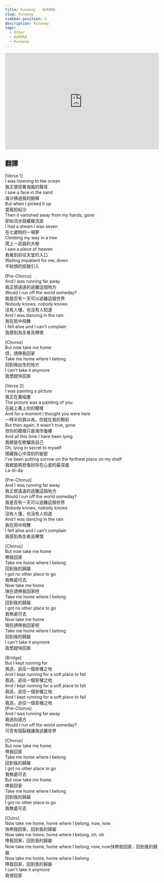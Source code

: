 ```yaml
---
title: Runaway - AURORA
slug: Runaway
sidebar_position: 5
description: Runaway
tags:
  - Other
  - AURORA
  - Runaway
---
```


<iframe width="100%" height="315" src="https://www.youtube.com/embed/d_HlPboLRL8" title="YouTube video player" frameborder="0" allow="accelerometer; autoplay; clipboard-write; encrypted-media; gyroscope; picture-in-picture; web-share" allowfullscreen></iframe>

## 翻譯

  
[Verse 1]  
I was listening to the ocean  
我正感受著海風的聲音  
I saw a face in the sand  
海沙拂過我的臉頰  
But when I picked it up  
當我拾起沙  
Then it vanished away from my hands, gone  
卻如流水般緩緩流逝  
I had a dream I was seven  
在七歲時的一場夢  
Climbing my way in a tree  
爬上一高聳的大樹  
I saw a piece of heaven  
我看到前往天堂的入口  
Waiting impatient for me, down  
不耐煩的招我引入  
  
[Pre-Chorus]  
And I was running far away  
我正想遠遠的逃離這個地方  
Would I run off the world someday?  
我是否有一天可以逃離這個世界  
Nobody knows, nobody knows  
沒有人懂，也沒有人知道  
And I was dancing in the rain  
我在雨中飛舞  
I felt alive and I can't complain  
我感到為生者且釋懷  
  
[Chorus]  
But now take me home  
但，請帶我回家  
Take me home where I belong  
回到我出生的地方  
I can't take it anymore  
我想趕快回家  
  
[Verse 2]  
I was painting a picture  
我正在畫幅畫  
The picture was a painting of you  
在紙上著上你的模樣  
And for a moment I thought you were here  
一時半刻我以為，你就在我的眼前  
But then again, it wasn't true, gone  
但你的模樣只是海市蜃樓  
And all this time I have been lying  
我總是在欺騙我自己  
Oh, lying in secret to myself  
隱藏我心中深刻的秘密  
I've been putting sorrow on the farthest place on my shelf  
我總是將悲傷封存在心底的最深處  
La-di-da  
  
[Pre-Chorus]  
And I was running far away  
我正想遠遠的逃離這個地方  
Would I run off the world someday?  
我是否有一天可以逃離這個世界  
Nobody knows, nobody knows  
沒有人懂，也沒有人知道  
And I was dancing in the rain  
我在雨中飛舞  
I felt alive and I can't complain  
我感到為生者且釋懷  
  
[Chorus]  
But now take me home  
帶我回家  
Take me home where I belong  
回到我的歸屬  
I got no other place to go  
我無處可去  
Now take me home  
現在請帶我回家吧  
Take me home where I belong  
回到我的歸屬  
I got no other place to go  
我無處可去  
Now take me home  
現在請帶我回家吧  
Take me home where I belong  
回到我的歸屬  
I can't take it anymore  
我想趕快回家  
  
[Bridge]  
But I kept running for  
我逃，逃往一個安棲之地  
And I kept running for a soft place to fall  
我逃，逃往一個安棲之地  
And I kept running for a soft place to fall  
我逃，逃往一個安棲之地  
And I kept running for a soft place to fall  
我逃，逃往一個安棲之地  
[Pre-Chorus]  
And I was running far away  
我逃向遠方  
Would I run off the world someday?  
可否有個裂縫讓我逃離世界  
  
[Chorus]  
But now take me home  
帶我回家  
Take me home where I belong  
回到我的歸屬  
I got no other place to go  
我無處可去  
But now take me home  
帶我回家  
Take me home where I belong  
回到我的歸屬  
I got no other place to go  
我無處可去  
  
[Outro]  
Now take me home, home where I belong, now, now  
快帶我回家，回到我的歸屬  
Now take me home, home where I belong, oh, oh  
帶我回家，回到我的歸屬  
Now take me home, home where I belong, now, now快帶我回家，回到我的歸屬  
Now take me home, home where I belong  
帶我回家，回到我的歸屬  
I can't take it anymore  
我想回家  
    


